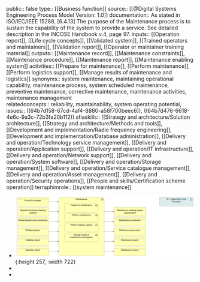 public:: false
type:: [[Business function]]
source:: [[@Digital Systems Engineering Process Model Version: 1.0]]
documentation:: As stated in ISO/IEC/IEEE 15288, [6.4.13] The purpose of the Maintenance process is to sustain the capability of the system to provide a service.  See detailed description in the INCOSE Handbook v.4, page 97.
inputs:: [[Operation report]], [[Life cycle concepts]], [[Validated system]], [[Trained operators and maintainers]], [[Validation report]], [[Operator or maintainer training material]]
outputs:: [[Maintenance record]], [[Maintenance constraints]], [[Maintenance procedure]], [[Maintenance report]], [[Maintenance enabling system]]
activities:: [[Prepare for maintenance]], [[Perform maintenance]], [[Perform logistics support]], [[Manage results of maintenance and logistics]]
synonyms:: system maintenance, maintaining operational capability, maintenance process, system scheduled maintenance, preventive maintenance, corrective maintenance, maintenance activities, maintenance management  
relatedconcepts:: reliability, maintainability, system operating potential,
issues:: ((64b7d158-67cd-4af4-8880-a58f700beec6)), ((64b7d476-6618-4e6c-9a3c-72b3fa20b112))
sfiaskills:: [[Strategy and architecture/Solution architecture]], [[Strategy and architecture/Methods and tools]], [[Development and implementation/Radio frequency engineering]], [[Development and implementation/Database administration]], [[Delivery and operation/Technology service management]], [[Delivery and operation/Application support]], [[Delivery and operation/IT infrastructure]], [[Delivery and operation/Network support]], [[Delivery and operation/System software]], [[Delivery and operation/Storage management]], [[Delivery and operation/Service catalogue management]], [[Delivery and operation/Asset management]], [[Delivery and operation/Security operations]], [[People and skills/Certification scheme operation]]
terraphimrole:: [[system maintenance]]

- ![image.png](../assets/image_1689444662286_0.png){:height 257, :width 722}
-
-